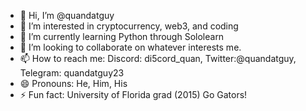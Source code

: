 - 👋 Hi, I’m @quandatguy
- 👀 I’m interested in cryptocurrency, web3, and coding
- 🌱 I’m currently learning Python through Sololearn
- 💞️ I’m looking to collaborate on whatever interests me.
- 📫 How to reach me: Discord: di5cord_quan, Twitter:@quandatguy, Telegram: quandatguy23
- 😄 Pronouns: He, Him, His
- ⚡ Fun fact: University of Florida grad (2015) Go Gators!

<!---
quandatguy/quandatguy is a ✨ special ✨ repository because its `README.md` (this file) appears on your GitHub profile.
You can click the Preview link to take a look at your changes.
--->
